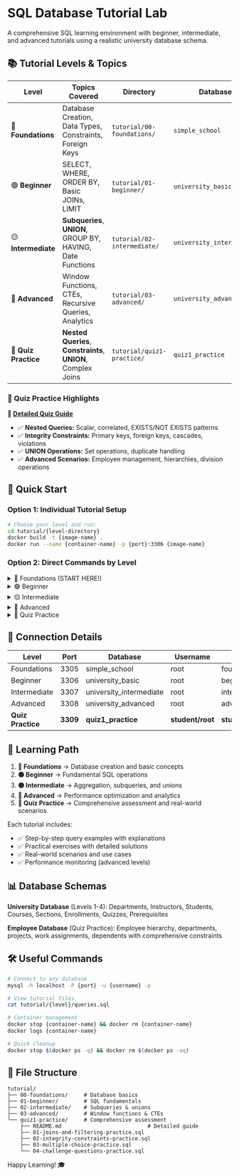# SQL Database Tutorial Lab
A comprehensive SQL learning environment with beginner, intermediate, and advanced tutorials using a realistic university database schema.

## 📚 Tutorial Levels & Topics

| Level | Topics Covered | Directory | Database | Port |
|-------|---------------|-----------|----------|------|
| 🔵 **Foundations** | Database Creation, Data Types, Constraints, Foreign Keys | `tutorial/00-foundations/` | `simple_school` | 3305 |
| 🟢 **Beginner** | SELECT, WHERE, ORDER BY, Basic JOINs, LIMIT | `tutorial/01-beginner/` | `university_basic` | 3306 |
| 🟡 **Intermediate** | **Subqueries**, **UNION**, GROUP BY, HAVING, Date Functions | `tutorial/02-intermediate/` | `university_intermediate` | 3307 |
| 🔴 **Advanced** | Window Functions, CTEs, Recursive Queries, Analytics | `tutorial/03-advanced/` | `university_advanced` | 3308 |
| 🎯 **Quiz Practice** | **Nested Queries**, **Constraints**, **UNION**, Complex Joins | `tutorial/quiz1-practice/` | `quiz1_practice` | 3309 |

### 🎯 Quiz Practice Highlights
**🔗 [Detailed Quiz Guide](tutorial/quiz1-practice/README.md)**

- ✅ **Nested Queries:** Scalar, correlated, EXISTS/NOT EXISTS patterns
- ✅ **Integrity Constraints:** Primary keys, foreign keys, cascades, violations
- ✅ **UNION Operations:** Set operations, duplicate handling
- ✅ **Advanced Scenarios:** Employee management, hierarchies, division operations

## 🚀 Quick Start

### Option 1: Individual Tutorial Setup
```bash
# Choose your level and run:
cd tutorial/{level-directory}
docker build -t {image-name} .
docker run --name {container-name} -p {port}:3306 {image-name}
```

### Option 2: Direct Commands by Level

<details>
<summary>🔵 Foundations (START HERE!)</summary>

```bash
cd tutorial/00-foundations
docker build -t university-mysql-foundations .
docker run --name uni-db-foundations -p 3305:3306 university-mysql-foundations
```
</details>

<details>
<summary>🟢 Beginner</summary>

```bash
cd tutorial/01-beginner
docker build -t university-mysql-beginner .
docker run --name uni-db-beginner -p 3306:3306 university-mysql-beginner
```
</details>

<details>
<summary>🟡 Intermediate</summary>

```bash
cd tutorial/02-intermediate
docker build -t university-mysql-intermediate .
docker run --name uni-db-intermediate -p 3307:3306 university-mysql-intermediate
```
</details>

<details>
<summary>🔴 Advanced</summary>

```bash
cd tutorial/03-advanced
docker build -t university-mysql-advanced .
docker run --name uni-db-advanced -p 3308:3306 university-mysql-advanced
```
</details>

<details>
<summary>🎯 Quiz Practice</summary>

```bash
cd tutorial/quiz1-practice
docker build -t quiz1-practice .
docker run --name quiz1-db -p 3309:3306 quiz1-practice

# Connect as student
docker exec -it quiz1-db mysql -u student -pstudent123 quiz1_practice

# Connect as admin
docker exec -it quiz1-db mysql -u root -pquiz1practice quiz1_practice
```
</details>

## 🔗 Connection Details

| Level | Port | Database | Username | Password |
|-------|------|----------|----------|----------|
| Foundations | 3305 | simple_school | root | foundationspass |
| Beginner | 3306 | university_basic | root | beginnerpass |
| Intermediate | 3307 | university_intermediate | root | intermediatepass |
| Advanced | 3308 | university_advanced | root | advancedpass |
| **Quiz Practice** | **3309** | **quiz1_practice** | **student/root** | **student123/quiz1practice** |

## 📖 Learning Path

1. **🔵 Foundations** → Database creation and basic concepts
2. **🟢 Beginner** → Fundamental SQL operations  
3. **🟡 Intermediate** → Aggregation, subqueries, and unions
4. **🔴 Advanced** → Performance optimization and analytics
5. **🎯 Quiz Practice** → Comprehensive assessment and real-world scenarios

Each tutorial includes:
- ✅ Step-by-step query examples with explanations
- ✅ Practical exercises with detailed solutions  
- ✅ Real-world scenarios and use cases
- ✅ Performance monitoring (advanced levels)

## 📊 Database Schemas

**University Database** (Levels 1-4): Departments, Instructors, Students, Courses, Sections, Enrollments, Quizzes, Prerequisites

**Employee Database** (Quiz Practice): Employee hierarchy, departments, projects, work assignments, dependents with comprehensive constraints

## 🛠 Useful Commands

```bash
# Connect to any database
mysql -h localhost -P {port} -u {username} -p

# View tutorial files
cat tutorial/{level}/queries.sql

# Container management
docker stop {container-name} && docker rm {container-name}
docker logs {container-name}

# Quick cleanup
docker stop $(docker ps -q) && docker rm $(docker ps -aq)
```

## 📁 File Structure
```
tutorial/
├── 00-foundations/     # Database basics
├── 01-beginner/        # SQL fundamentals  
├── 02-intermediate/    # Subqueries & unions
├── 03-advanced/        # Window functions & CTEs
└── quiz1-practice/     # Comprehensive assessment
    ├── README.md                           # Detailed guide
    ├── 01-joins-and-filtering-practice.sql
    ├── 02-integrity-constraints-practice.sql  
    ├── 03-multiple-choice-practice.sql
    └── 04-challenge-questions-practice.sql
```

Happy Learning! 🎓